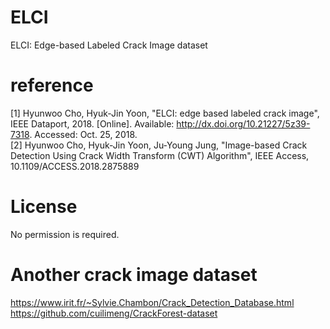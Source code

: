 # ELCI
ELCI: Edge-based Labeled Crack Image dataset
# reference
[1] Hyunwoo Cho, Hyuk-Jin Yoon, "ELCI: edge based labeled crack image", IEEE Dataport, 2018. [Online]. Available: http://dx.doi.org/10.21227/5z39-7318. Accessed: Oct. 25, 2018.  
[2] Hyunwoo Cho, Hyuk-Jin Yoon, Ju-Young Jung, "Image-based Crack Detection Using Crack Width Transform (CWT) Algorithm", IEEE Access, 10.1109/ACCESS.2018.2875889
# License
No permission is required.
# Another crack image dataset
https://www.irit.fr/~Sylvie.Chambon/Crack_Detection_Database.html  
https://github.com/cuilimeng/CrackForest-dataset
